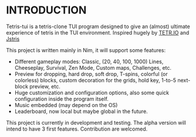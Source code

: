 # INTRODUCTION

Tetris-tui is a tetris-clone TUI program designed to give an (almost) ultimate experience of tetris in the TUI environment. Inspired hugely by [TETR.IO](https://tetr.io) and [Jstris](https://jstris.jezevec10.com)

This project is written mainly in Nim, it will support some features:

- Different gameplay modes: Classic, (20, 40, 100, 1000) Lines, Cheeseplay, Survival, Zen Mode, Custom maps, Challenges, etc.
- Preview for dropping, hard drop, soft drop, T-spins, colorful (or colorless) blocks, custom decoration for the grids, hold key, 1-to-5 next-block preview, etc.
- Huge customization and configuration options, also some quick configuration inside the program itself.
- Music embedded (may depend on the OS)
- Leaderboard, now local but maybe global in the future.

This project is currently in development and testing. The alpha version will intend to have 3 first features. Contribution are welcomed.
